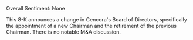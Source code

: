 Overall Sentiment: None

This 8-K announces a change in Cencora's Board of Directors, specifically the appointment of a new Chairman and the retirement of the previous Chairman.  There is no notable M&A discussion.
